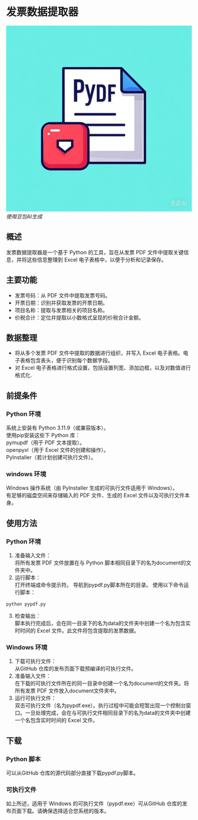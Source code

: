 # 发票数据提取器
![图标](pypdf.ico)
*使用豆包AI生成*
## 概述
发票数据提取器是一个基于 Python 的工具，旨在从发票 PDF 文件中提取关键信息，并将这些信息整理到 Excel 电子表格中，以便于分析和记录保存。
## 主要功能
- 发票号码：从 PDF 文件中提取发票号码。
- 开票日期：识别并获取发票的开票日期。
- 项目名称：提取与发票相关的项目名称。
- 价税合计：定位并提取以小数格式呈现的价税合计金额。
## 数据整理
- 将从多个发票 PDF 文件中提取的数据进行组织，并写入 Excel 电子表格。电子表格包含表头，便于识别每个数据字段。
- 对 Excel 电子表格进行格式设置，包括设置列宽、添加边框，以及对数值进行格式化.
## 前提条件
### Python 环境
系统上安装有 Python 3.11.9（或兼容版本）。  
使用pip安装这些下 Python 库：  
pymupdf（用于 PDF 文本提取）。  
openpyxl（用于 Excel 文件的创建和操作）。  
PyInstaller（若计划创建可执行文件）。
### windows 环境
Windows 操作系统（由 PyInstaller 生成的可执行文件适用于 Windows）。  
有足够的磁盘空间来存储输入的 PDF 文件、生成的 Excel 文件以及可执行文件本身。
## 使用方法
### Python 环境
1. 准备输入文件：  
将所有发票 PDF 文件放置在与 Python 脚本相同目录下的名为document的文件夹中。
2. 运行脚本：  
打开终端或命令提示符。
导航到pypdf.py脚本所在的目录。
使用以下命令运行脚本：
```shell
python pypdf.py
```
3. 检查输出：  
脚本执行完成后，会在同一目录下的名为data的文件夹中创建一个名为包含实时时间的 Excel 文件。此文件将包含提取的发票数据。
### Windows 环境
1. 下载可执行文件：  
从GitHub 仓库的发布页面下载预编译的可执行文件。
2. 准备输入文件：  
在下载的可执行文件所在的同一目录中创建一个名为document的文件夹。将所有发票 PDF 文件放入document文件夹中。
3. 运行可执行文件：  
双击可执行文件（名为pypdf.exe）。执行过程中可能会短暂出现一个控制台窗口。一旦处理完成，会在与可执行文件相同目录下的名为data的文件夹中创建一个名包含实时时间的 Excel 文件。
## 下载
### Python 脚本
可以从GitHub 仓库的源代码部分直接下载pypdf.py脚本。
### 可执行文件
如上所述，适用于 Windows 的可执行文件（pypdf.exe）可从GitHub 仓库的发布页面下载。请确保选择适合您系统的版本。

